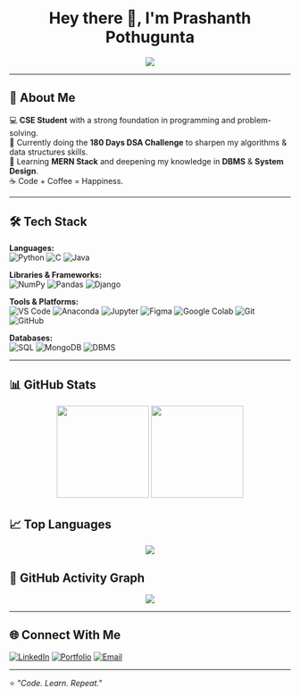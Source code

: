 <!-- Profile Header -->
<h1 align="center">Hey there 👋, I'm Prashanth Pothugunta</h1>
<p align="center">
  <img src="https://readme-typing-svg.herokuapp.com?size=24&duration=3000&color=F75C7E&center=true&vCenter=true&width=500&lines=CSE+Student;180+Days+DSA+Challenge;Aspiring+Software+Engineer;Always+Learning+New+Things">
</p>

---

## 🚀 About Me
💻 **CSE Student** with a strong foundation in programming and problem-solving.  
🎯 Currently doing the **180 Days DSA Challenge** to sharpen my algorithms & data structures skills.  
🌱 Learning **MERN Stack** and deepening my knowledge in **DBMS** & **System Design**.  
☕ Code + Coffee = Happiness.

---

## 🛠 Tech Stack

**Languages:**  
![Python](https://img.shields.io/badge/-Python-3776AB?style=for-the-badge&logo=python&logoColor=white)
![C](https://img.shields.io/badge/-C-A8B9CC?style=for-the-badge&logo=c&logoColor=black)
![Java](https://img.shields.io/badge/-Java-007396?style=for-the-badge&logo=java&logoColor=white)

**Libraries & Frameworks:**  
![NumPy](https://img.shields.io/badge/-NumPy-013243?style=for-the-badge&logo=numpy&logoColor=white)
![Pandas](https://img.shields.io/badge/-Pandas-150458?style=for-the-badge&logo=pandas&logoColor=white)
![Django](https://img.shields.io/badge/-Django-092E20?style=for-the-badge&logo=django&logoColor=white)

**Tools & Platforms:**  
![VS Code](https://img.shields.io/badge/-VS%20Code-007ACC?style=for-the-badge&logo=visualstudiocode&logoColor=white)
![Anaconda](https://img.shields.io/badge/-Anaconda-44A833?style=for-the-badge&logo=anaconda&logoColor=white)
![Jupyter](https://img.shields.io/badge/-Jupyter-F37626?style=for-the-badge&logo=jupyter&logoColor=white)
![Figma](https://img.shields.io/badge/-Figma-F24E1E?style=for-the-badge&logo=figma&logoColor=white)
![Google Colab](https://img.shields.io/badge/-Google%20Colab-F9AB00?style=for-the-badge&logo=googlecolab&logoColor=black)
![Git](https://img.shields.io/badge/-Git-F05032?style=for-the-badge&logo=git&logoColor=white)
![GitHub](https://img.shields.io/badge/-GitHub-181717?style=for-the-badge&logo=github&logoColor=white)

**Databases:**  
![SQL](https://img.shields.io/badge/-SQL-336791?style=for-the-badge&logo=postgresql&logoColor=white)
![MongoDB](https://img.shields.io/badge/-MongoDB-47A248?style=for-the-badge&logo=mongodb&logoColor=white)
![DBMS](https://img.shields.io/badge/-DBMS-FF6F00?style=for-the-badge)

---

## 📊 GitHub Stats
<p align="center">
  <img src="https://github-readme-stats.vercel.app/api?username=Prashanth1984-sudo&show_icons=true&theme=tokyonight" height="165"/>
  <img src="https://github-readme-streak-stats.herokuapp.com/?user=Prashanth1984-sudo&theme=tokyonight" height="165"/>
</p>

## 📈 Top Languages
<p align="center">
  <img src="https://github-readme-stats.vercel.app/api/top-langs/?username=Prashanth1984-sudo&layout=compact&theme=tokyonight" />
</p>

## 📌 GitHub Activity Graph
<p align="center">
  <img src="https://github-readme-activity-graph.vercel.app/graph?username=Prashanth1984-sudo&theme=tokyo-night" />
</p>




---

## 🌐 Connect With Me
[![LinkedIn](https://img.shields.io/badge/-LinkedIn-0A66C2?style=for-the-badge&logo=linkedin&logoColor=white)](https://www.linkedin.com/in/prashanth-pothugunta)
[![Portfolio](https://img.shields.io/badge/-Portfolio-FF4088?style=for-the-badge&logo=vercel&logoColor=white)](https://prashanth-portfolioo.netlify.app/)
[![Email](https://img.shields.io/badge/-Email-D14836?style=for-the-badge&logo=gmail&logoColor=white)](mailto:pothuguntaprashanth84@gmail.com)

---

⭐ *"Code. Learn. Repeat."*
